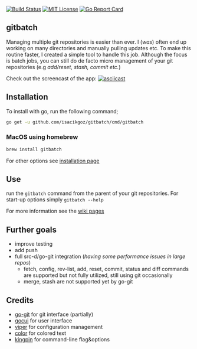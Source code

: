 [![Build Status](https://travis-ci.com/isacikgoz/gitbatch.svg?branch=master)](https://travis-ci.com/isacikgoz/gitbatch) [![MIT License](https://img.shields.io/badge/license-MIT-brightgreen.svg)](/LICENSE) [![Go Report Card](https://goreportcard.com/badge/github.com/isacikgoz/gitbatch)](https://goreportcard.com/report/github.com/isacikgoz/gitbatch)

## gitbatch
Managing multiple git repositories is easier than ever. I (*was*) often end up working on many directories and manually pulling updates etc. To make this routine faster, I created a simple tool to handle this job. Although the focus is batch jobs, you can still do de facto micro management of your git repositories (e.g *add/reset, stash, commit etc.*)

Check out the screencast of the app:
[![asciicast](https://asciinema.org/a/lxoZT6Z8fSliIEebWSPVIY8ct.svg)](https://asciinema.org/a/lxoZT6Z8fSliIEebWSPVIY8ct)

## Installation
To install with go, run the following command;
```bash
go get -u github.com/isacikgoz/gitbatch/cmd/gitbatch
```

### MacOS using homebrew
```bash
brew install gitbatch
```
For other options see [installation page](https://github.com/isacikgoz/gitbatch/wiki/Installation)

## Use
run the `gitbatch` command from the parent of your git repositories. For start-up options simply `gitbatch --help`

For more information see the [wiki pages](https://github.com/isacikgoz/gitbatch/wiki)

## Further goals
- improve testing
- add push
- full src-d/go-git integration (*having some performance issues in large repos*)
  - fetch, config, rev-list, add, reset, commit, status and diff commands are supported but not fully utilized, still using git occasionally
  - merge, stash are not supported yet by go-git

## Credits
- [go-git](https://github.com/src-d/go-git) for git interface (partially)
- [gocui](https://github.com/jroimartin/gocui) for user interface
- [viper](https://github.com/spf13/viper) for configuration management
- [color](https://github.com/fatih/color) for colored text
- [kingpin](https://github.com/alecthomas/kingpin) for command-line flag&options

